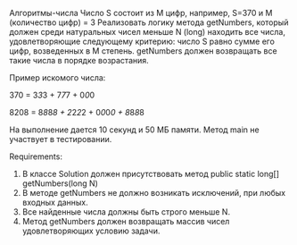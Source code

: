 Алгоритмы-числа
Число S состоит из M цифр, например, S=370 и M (количество цифр) = 3
Реализовать логику метода getNumbers, который должен среди натуральных чисел меньше N (long)
находить все числа, удовлетворяющие следующему критерию:
число S равно сумме его цифр, возведенных в M степень.
getNumbers должен возвращать все такие числа в порядке возрастания.

Пример искомого числа:

370 = 3*3*3 + 7*7*7 + 0*0*0

8208 = 8*8*8*8 + 2*2*2*2 + 0*0*0*0 + 8*8*8*8

На выполнение дается 10 секунд и 50 МБ памяти.
Метод main не участвует в тестировании.


Requirements:
1. В классе Solution должен присутствовать метод public static long[] getNumbers(long N)
2. В методе getNumbers не должно возникать исключений, при любых входных данных.
3. Все найденные числа должны быть строго меньше N.
4. Метод getNumbers должен возвращать массив чисел удовлетворяющих условию задачи.
